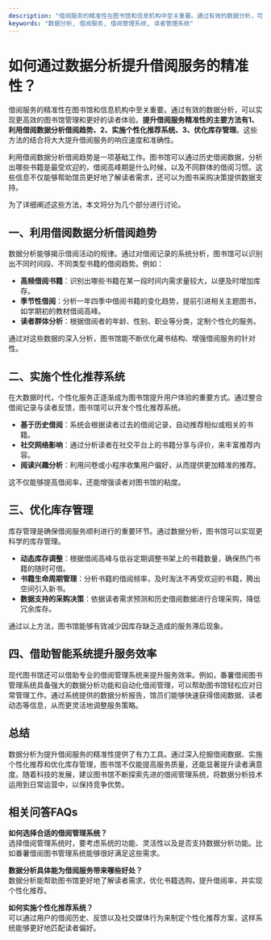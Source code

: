 ```yaml
---
description: "借阅服务的精准性在图书馆和信息机构中至关重要。通过有效的数据分析，可以实现更高效的图书馆管理和更好的读者体验。**提升借阅服务精准性的主要方法有1、利用借阅数据分析借阅趋势、2、实施个性化推荐系统、3、优化库存管理**。这些方法的结合将大大提升借阅服务的响应速度和准确性。"
keywords: "数据分析, 借阅服务, 借阅管理系统, 读者管理系统"
---
```

# 如何通过数据分析提升借阅服务的精准性？

借阅服务的精准性在图书馆和信息机构中至关重要。通过有效的数据分析，可以实现更高效的图书馆管理和更好的读者体验。**提升借阅服务精准性的主要方法有1、利用借阅数据分析借阅趋势、2、实施个性化推荐系统、3、优化库存管理**。这些方法的结合将大大提升借阅服务的响应速度和准确性。

利用借阅数据分析借阅趋势是一项基础工作。图书馆可以通过历史借阅数据，分析出哪些书籍是最受欢迎的，借阅高峰期是什么时候，以及不同群体的借阅习惯。这些信息不仅能够帮助馆员更好地了解读者需求，还可以为图书采购决策提供数据支持。

为了详细阐述这些方法，本文将分为几个部分进行讨论。

## 一、利用借阅数据分析借阅趋势

数据分析能够揭示借阅活动的规律。通过对借阅记录的系统分析，图书馆可以识别出不同时间段、不同类型书籍的借阅趋势。例如：

- **高频借阅书籍**：识别出哪些书籍在某一段时间内需求量较大，以便及时增加库存。
- **季节性借阅**：分析一年四季中借阅书籍的变化趋势，提前引进相关主题图书，如学期初的教材借阅高峰。
- **读者群体分析**：根据借阅者的年龄、性别、职业等分类，定制个性化的服务。

通过对这些数据的深入分析，图书馆能不断优化藏书结构、增强借阅服务的针对性。

## 二、实施个性化推荐系统

在大数据时代，个性化服务正逐渐成为图书馆提升用户体验的重要方式。通过整合借阅记录与读者反馈，图书馆可以开发个性化推荐系统。

- **基于历史借阅**：系统会根据读者过去的借阅记录，自动推荐相似或相关的书籍。
- **社交网络影响**：通过分析读者在社交平台上的书籍分享与评价，来丰富推荐内容。
- **阅读兴趣分析**：利用问卷或小程序收集用户偏好，从而提供更加精准的推荐。

这不仅能够提高借阅率，还能增强读者对图书馆的粘度。

## 三、优化库存管理

库存管理是确保借阅服务顺利进行的重要环节。通过数据分析，图书馆可以实现更科学的库存管理。

- **动态库存调整**：根据借阅高峰与低谷定期调整书架上的书籍数量，确保热门书籍的随时可借。
- **书籍生命周期管理**：分析书籍的借阅频率，及时淘汰不再受欢迎的书籍，腾出空间引入新书。
- **数据支持的采购决策**：依据读者需求预测和历史借阅数据进行合理采购，降低冗余库存。

通过以上方法，图书馆能够有效减少因库存缺乏造成的服务滞后现象。

## 四、借助智能系统提升服务效率

现代图书馆还可以借助专业的借阅管理系统来提升服务效率。例如，番薯借阅图书管理系统具备强大的数据分析功能和自动化借阅管理，可以帮助图书馆轻松应对日常管理工作。通过系统提供的数据分析报告，馆员们能够快速获得借阅数据、读者动态等信息，从而更灵活地调整服务策略。

## 总结

数据分析为提升借阅服务的精准性提供了有力工具。通过深入挖掘借阅数据、实施个性化推荐和优化库存管理，图书馆不仅能提高服务质量，还能显著提升读者满意度。随着科技的发展，建议图书馆不断探索先进的借阅管理系统，将数据分析技术运用到日常运营中，以保持竞争优势。

## 相关问答FAQs

**如何选择合适的借阅管理系统？**  
选择借阅管理系统时，要考虑系统的功能、灵活性以及是否支持数据分析功能。比如番薯借阅图书管理系统能够很好满足这些需求。

**数据分析具体能为借阅服务带来哪些好处？**  
数据分析能帮助图书馆更好地了解读者需求，优化书籍选购，提升借阅率，并实现个性化推荐。

**如何实施个性化推荐系统？**  
可以通过用户的借阅历史、反馈以及社交媒体行为来制定个性化推荐方案，这样系统能够更好地匹配读者偏好。
